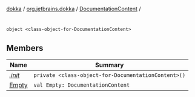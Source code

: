 [dokka](../../../index.md) / [org.jetbrains.dokka](../../index.md) / [DocumentationContent](../index.md) / [<class-object-for-DocumentationContent>](index.md)

# <class-object-for-DocumentationContent>

```
object <class-object-for-DocumentationContent>
```
## Members
| Name | Summary |
|------|---------|
|[*.init*](_init_.md)|`private <class-object-for-DocumentationContent>()`<br>|
|[Empty](Empty.md)|`val Empty: DocumentationContent`<br>|
